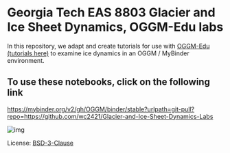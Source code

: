 # Georgia Tech EAS 8803 Glacier and Ice Sheet Dynamics, OGGM-Edu labs

In this repository, we adapt and create tutorials for use with [OGGM-Edu](https://edu.oggm.org) [(tutorials here)](https://github.com/OGGM/oggm-edu-notebooks) to examine ice dynamics in an OGGM / MyBinder environment.

## To use these notebooks, click on the following link

https://mybinder.org/v2/gh/OGGM/binder/stable?urlpath=git-pull?repo=https://github.com/wc2421/Glacier-and-Ice-Sheet-Dynamics-Labs




![img](http://edu.oggm.org/en/latest/_images/oggm.gif)

License: [BSD-3-Clause](https://github.com/OGGM/oggm-edu-notebooks/blob/master/LICENSE.txt)

